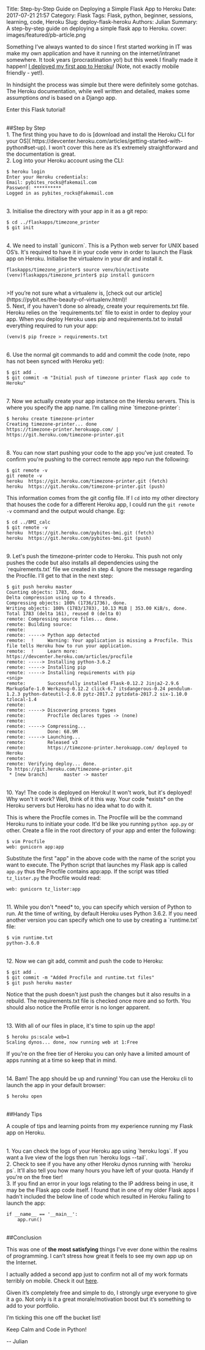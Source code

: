 Title: Step-by-Step Guide on Deploying a Simple Flask App to Heroku
Date: 2017-07-21 21:57
Category: Flask
Tags: Flask, python, beginner, sessions, learning, code, Heroku
Slug: deploy-flask-heroku
Authors: Julian
Summary: A step-by-step guide on deploying a simple flask app to Heroku.
cover: images/featured/pb-article.png

Something I’ve always wanted to do since I first started working in IT was make my own application and have it running on the internet/intranet somewhere. It took years (procrastination yo!) but this week I finally made it happen! [I deployed my first app to Heroku](https://timezone-printer.herokuapp.com/)! (Note, not exactly mobile friendly - yet!).

In hindsight the process was simple but there were definitely some gotchas. The Heroku documentation, while well written and detailed, makes some assumptions *and* is based on a Django app.

Enter this Flask tutorial!


<br>
##Step by Step

<br>
1. The first thing you have to do is [download and install the Heroku CLI for your OS]( https://devcenter.heroku.com/articles/getting-started-with-python#set-up). I won’t cover this here as it’s extremely straightforward and the documentation is great.

<br>
2. Log into your Heroku account using the CLI:

~~~~
$ heroku login
Enter your Heroku credentials:
Email: pybites_rocks@fakemail.com
Password: **********
Logged in as pybites_rocks@fakemail.com
~~~~

<br>
3. Initialise the directory with your app in it as a git repo:

~~~~
$ cd ../flaskapps/timezone_printer
$ git init
~~~~

<br>
4. We need to install `gunicorn`. This is a Python web server for UNIX based OS’s. It's required to have it in your code venv in order to launch the Flask app on Heroku. Initialise the virtualenv in your dir and install it.

~~~~
flaskapps/timezone_printer$ source venv/bin/activate
(venv)flaskapps/timezone_printer$ pip install gunicorn
~~~~

<br>
>If you’re not sure what a virtualenv is, [check out our article](https://pybit.es/the-beauty-of-virtualenv.html)!

<br>
5. Next, if you haven't done so already, create your requirements.txt file. Heroku relies on the `requirements.txt` file to exist in order to deploy your app. When you deploy Heroku uses pip and requirements.txt to install everything required to run your app:

~~~~
(venv)$ pip freeze > requirements.txt
~~~~

<br>
6. Use the normal git commands to add and commit the code (note, repo has not been synced with Heroku yet):

~~~~
$ git add .
$ git commit -m "Initial push of timezone printer flask app code to Heroku"
~~~~

<br>
7. Now we actually create your app instance on the Heroku servers. This is where you specify the app name. I’m calling mine `timezone-printer`:

~~~~
$ heroku create timezone-printer
Creating timezone-printer... done
https://timezone-printer.herokuapp.com/ | https://git.heroku.com/timezone-printer.git
~~~~

<br>
8. You can now start pushing your code to the app you've just created. To confirm you're pushing to the correct remote app repo run the following:

~~~~
$ git remote -v
git remote -v
heroku  https://git.heroku.com/timezone-printer.git (fetch)
heroku  https://git.heroku.com/timezone-printer.git (push)
~~~~

This information comes from the git config file. If I `cd` into my other directory that houses the code for a different Heroku app, I could run the `git remote -v` command and the output would change. Eg:

~~~~
$ cd ../BMI_calc
$ git remote -v
heroku  https://git.heroku.com/pybites-bmi.git (fetch)
heroku  https://git.heroku.com/pybites-bmi.git (push)
~~~~

<br>
9. Let's push the timezone-printer code to Heroku. This push not only pushes the code but also installs all dependencies using the `requirements.txt` file we created in step 4. Ignore the message regarding the Procfile. I'll get to that in the next step:

~~~~
$ git push heroku master
Counting objects: 1783, done.
Delta compression using up to 4 threads.
Compressing objects: 100% (1736/1736), done.
Writing objects: 100% (1783/1783), 10.13 MiB | 353.00 KiB/s, done.
Total 1783 (delta 161), reused 0 (delta 0)
remote: Compressing source files... done.
remote: Building source:
remote:
remote: -----> Python app detected
remote:  !     Warning: Your application is missing a Procfile. This file tells Heroku how to run your application.
remote:  !     Learn more: https://devcenter.heroku.com/articles/procfile
remote: -----> Installing python-3.6.2
remote: -----> Installing pip
remote: -----> Installing requirements with pip
<snip>
remote:        Successfully installed Flask-0.12.2 Jinja2-2.9.6 MarkupSafe-1.0 Werkzeug-0.12.2 click-6.7 itsdangerous-0.24 pendulum-1.2.3 python-dateutil-2.6.0 pytz-2017.2 pytzdata-2017.2 six-1.10.0 tzlocal-1.4
remote:
remote: -----> Discovering process types
remote:        Procfile declares types -> (none)
remote:
remote: -----> Compressing...
remote:        Done: 68.9M
remote: -----> Launching...
remote:        Released v3
remote:        https://timezone-printer.herokuapp.com/ deployed to Heroku
remote:
remote: Verifying deploy... done.
To https://git.heroku.com/timezone-printer.git
 * [new branch]      master -> master
~~~~

<br>
10. Yay! The code is deployed on Heroku! It won't work, but it's deployed! Why won't it work? Well, think of it this way. Your code *exists* on the Heroku servers but Heroku has no idea what to do with it.

This is where the Procfile comes in. The Procfile will be the command Heroku runs to initiate your code. It'd be like you running `python app.py` or other. Create a file in the root directory of your app and enter the following:

~~~~
$ vim Procfile
web: gunicorn app:app
~~~~

Substitute the first "app" in the above code with the name of the script you want to execute. The Python script that launches my Flask app is called `app.py` thus the Procfile contains app:app. If the script was titled `tz_lister.py` the Procfile would read: 

~~~~
web: gunicorn tz_lister:app
~~~~

<br>
11. While you don't *need* to, you can specify which version of Python to run. At the time of writing, by default Heroku uses Python 3.6.2. If you need another version you can specify which one to use by creating a `runtime.txt` file:

~~~~
$ vim runtime.txt
python-3.6.0
~~~~

<br>
12. Now we can git add, commit and push the code to Heroku:

~~~~
$ git add .
$ git commit -m "Added Procfile and runtime.txt files"
$ git push heroku master
~~~~

Notice that the push doesn't just push the changes but it also results in a rebuild. The requirements.txt file is checked once more and so forth. You should also notice the Profile error is no longer apparent.

<br>
13. With all of our files in place, it's time to spin up the app!

~~~~
$ heroku ps:scale web=1
Scaling dynos... done, now running web at 1:Free
~~~~

If you're on the free tier of Heroku you can only have a limited amount of apps running at a time so keep that in mind.

<br>
14. Bam! The app should be up and running! You can use the Heroku cli to launch the app in your default browser:

~~~~
$ heroku open
~~~~

<br>
##Handy Tips

A couple of tips and learning points from my experience running my Flask app on Heroku.

<br>
1. You can check the logs of your Heroku app using `heroku logs`. If you want a live view of the logs then run `heroku logs --tail`.

<br>
2. Check to see if you have any other Heroku dynos running with `heroku ps`. It'll also tell you how many hours you have left of your quota. Handy if you're on the free tier!

<br>
3. If you find an error in your logs relating to the IP address being in use, it may be the Flask app code itself. I found that in one of my older Flask apps I hadn't included the below line of code which resulted in Heroku failing to launch the app:

~~~~
if __name__ == '__main__':
    app.run()
~~~~

<br>
##Conclusion

This was one of **the most satisfying** things I’ve ever done within the realms of programming. I can’t stress how great it feels to see my own app up on the Internet.

I actually added a second app just to confirm not all of my work formats terribly on mobile. Check it out [here](https://pybites-bmi.herokuapp.com/).

Given it’s completely free and simple to do, I strongly urge everyone to give it a go. Not only is it a great morale/motivation boost but it’s something to add to your portfolio.

I’m ticking this one off the bucket list!

Keep Calm and Code in Python!

-- Julian
